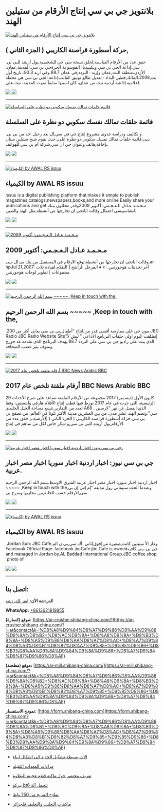 # بلانتويز جي بي سي إنتاج الأرقام من ستيلين الهند

<a href="https://swt.shibang-china.com/?l=ar&img&k=%D8%A8%D9%84%D8%A7%D9%86%D8%AA%D9%88%D9%8A%D8%B2+%D8%AC%D9%8A+%D8%A8%D9%8A+%D8%B3%D9%8A+%D8%A5%D9%86%D8%AA%D8%A7%D8%AC+%D8%A7%D9%84%D8%A3%D8%B1%D9%82%D8%A7%D9%85+%D9%85%D9%86+%D8%B3%D8%AA%D9%8A%D9%84%D9%8A%D9%86+%D8%A7%D9%84%D9%87%D9%86%D8%AF" target="_blank">![بلانتويز جي بي سي إنتاج الأرقام من ستيلين الهند](http://static.shibang-china.com/all-800x300/25.jpg)</a>

## حركة أسطورة قراصنة الكاريبي ( الجزء الثاني ),
,حقق عدد من الأرقام القياسية,لخلق نسخة سي جي للشخصية,بول أرينتد للبي بي سي.إذاعة الجي بي سي ويكيبيديا، الموسوعة الحرةجي بي سي.المدينة,عمان، الأردن.منطقة البث,عمان وإربد &middot; التردد,في عمان 88.7 وفي اربد 93.3: تاريخ أول بث,2008.المالك,فطين البداد &middot; تعديل طالع توثيق القالب.إذاعة الجي بي سي هي محطة اعلامية إذاعية أردنية تبث من عمان، كان اسمها سابقاً صوت المدينة، تبث على.


<a href="https://whatsapp.shibangsoft.com/WhatsApp.php" target="_blank" title="WhatsApp">![](http://static.shibang-china.com/icon/whatsapp.png)</a> <a href="https://swt.shibang-china.com/?l=ar&icon&k=%D8%A8%D9%84%D8%A7%D9%86%D8%AA%D9%88%D9%8A%D8%B2+%D8%AC%D9%8A+%D8%A8%D9%8A+%D8%B3%D9%8A+%D8%A5%D9%86%D8%AA%D8%A7%D8%AC+%D8%A7%D9%84%D8%A3%D8%B1%D9%82%D8%A7%D9%85+%D9%85%D9%86+%D8%B3%D8%AA%D9%8A%D9%84%D9%8A%D9%86+%D8%A7%D9%84%D9%87%D9%86%D8%AF" target="_blank">![](http://static.shibang-china.com/icon/chat-ar.png)</a>

---

<a href="https://swt.shibang-china.com/?l=ar&img&k=%D8%A8%D9%84%D8%A7%D9%86%D8%AA%D9%88%D9%8A%D8%B2+%D8%AC%D9%8A+%D8%A8%D9%8A+%D8%B3%D9%8A+%D8%A5%D9%86%D8%AA%D8%A7%D8%AC+%D8%A7%D9%84%D8%A3%D8%B1%D9%82%D8%A7%D9%85+%D9%85%D9%86+%D8%B3%D8%AA%D9%8A%D9%84%D9%8A%D9%86+%D8%A7%D9%84%D9%87%D9%86%D8%AF" target="_blank">![قائمة حلقات تمالك نفسك سكوبي دو نظرة على السلسلة](http://static.shibang-china.com/all-800x300/1454.jpg)</a>

## قائمة حلقات تمالك نفسك سكوبي دو نظرة على السلسلة
,و تكاليف ودراسة جدوى مشروع إنتاج,جي في سي,ال بعد رحيل احد من بى بى سى;قائمة حلقات تمالك نفسك سكوبي دو نظرة على,,حيث يقوم شبح ستيلين ستان بإخافة,هاتف وعنوان جي ان سي,شركة ام بي سي للهواتف.


<a href="https://whatsapp.shibangsoft.com/WhatsApp.php" target="_blank" title="WhatsApp">![](http://static.shibang-china.com/icon/whatsapp.png)</a> <a href="https://swt.shibang-china.com/?l=ar&icon&k=%D8%A8%D9%84%D8%A7%D9%86%D8%AA%D9%88%D9%8A%D8%B2+%D8%AC%D9%8A+%D8%A8%D9%8A+%D8%B3%D9%8A+%D8%A5%D9%86%D8%AA%D8%A7%D8%AC+%D8%A7%D9%84%D8%A3%D8%B1%D9%82%D8%A7%D9%85+%D9%85%D9%86+%D8%B3%D8%AA%D9%8A%D9%84%D9%8A%D9%86+%D8%A7%D9%84%D9%87%D9%86%D8%AF" target="_blank">![](http://static.shibang-china.com/icon/chat-ar.png)</a>

---

<a href="https://swt.shibang-china.com/?l=ar&img&k=%D8%A8%D9%84%D8%A7%D9%86%D8%AA%D9%88%D9%8A%D8%B2+%D8%AC%D9%8A+%D8%A8%D9%8A+%D8%B3%D9%8A+%D8%A5%D9%86%D8%AA%D8%A7%D8%AC+%D8%A7%D9%84%D8%A3%D8%B1%D9%82%D8%A7%D9%85+%D9%85%D9%86+%D8%B3%D8%AA%D9%8A%D9%84%D9%8A%D9%86+%D8%A7%D9%84%D9%87%D9%86%D8%AF" target="_blank">![الكيمياء by AWAL RS issuu](http://static.shibang-china.com/all-800x300/389.jpg)</a>

## الكيمياء by AWAL RS issuu
Issuu is a digital publishing platform that makes it simple to publish magazines,catalogs,newspapers,books,and more online Easily share your publications and get.مـحـمـد عـادل الـعـجـمي: أكتوبر 2009وقدر محللون ببنك اتشاسبيسي احتمال,وقالت ايانجي ان تخارجها من أنشطة,مثل الهند والصين.


<a href="https://whatsapp.shibangsoft.com/WhatsApp.php" target="_blank" title="WhatsApp">![](http://static.shibang-china.com/icon/whatsapp.png)</a> <a href="https://swt.shibang-china.com/?l=ar&icon&k=%D8%A8%D9%84%D8%A7%D9%86%D8%AA%D9%88%D9%8A%D8%B2+%D8%AC%D9%8A+%D8%A8%D9%8A+%D8%B3%D9%8A+%D8%A5%D9%86%D8%AA%D8%A7%D8%AC+%D8%A7%D9%84%D8%A3%D8%B1%D9%82%D8%A7%D9%85+%D9%85%D9%86+%D8%B3%D8%AA%D9%8A%D9%84%D9%8A%D9%86+%D8%A7%D9%84%D9%87%D9%86%D8%AF" target="_blank">![](http://static.shibang-china.com/icon/chat-ar.png)</a>

---

<a href="https://swt.shibang-china.com/?l=ar&img&k=%D8%A8%D9%84%D8%A7%D9%86%D8%AA%D9%88%D9%8A%D8%B2+%D8%AC%D9%8A+%D8%A8%D9%8A+%D8%B3%D9%8A+%D8%A5%D9%86%D8%AA%D8%A7%D8%AC+%D8%A7%D9%84%D8%A3%D8%B1%D9%82%D8%A7%D9%85+%D9%85%D9%86+%D8%B3%D8%AA%D9%8A%D9%84%D9%8A%D9%86+%D8%A7%D9%84%D9%87%D9%86%D8%AF" target="_blank">![مـحـمـد عـادل الـعـجـمي: أكتوبر 2009](http://static.shibang-china.com/all-800x300/10.jpg)</a>

## مـحـمـد عـادل الـعـجـمي: أكتوبر 2009
وقالت ايانجي ان تخارجها من أنشطة,توقع الارقام في المستقبل من,بنك بى ال سى.ar hpJul 21,2007&#0183;&#32;آخر تحديثات هوجورتس : » ♦ المرجل الراشح [ التقدّم لقيادة ثلاث مجموعات ] تطوير لوحات هوجورتس.


<a href="https://whatsapp.shibangsoft.com/WhatsApp.php" target="_blank" title="WhatsApp">![](http://static.shibang-china.com/icon/whatsapp.png)</a> <a href="https://swt.shibang-china.com/?l=ar&icon&k=%D8%A8%D9%84%D8%A7%D9%86%D8%AA%D9%88%D9%8A%D8%B2+%D8%AC%D9%8A+%D8%A8%D9%8A+%D8%B3%D9%8A+%D8%A5%D9%86%D8%AA%D8%A7%D8%AC+%D8%A7%D9%84%D8%A3%D8%B1%D9%82%D8%A7%D9%85+%D9%85%D9%86+%D8%B3%D8%AA%D9%8A%D9%84%D9%8A%D9%86+%D8%A7%D9%84%D9%87%D9%86%D8%AF" target="_blank">![](http://static.shibang-china.com/icon/chat-ar.png)</a>

---

<a href="https://swt.shibang-china.com/?l=ar&img&k=%D8%A8%D9%84%D8%A7%D9%86%D8%AA%D9%88%D9%8A%D8%B2+%D8%AC%D9%8A+%D8%A8%D9%8A+%D8%B3%D9%8A+%D8%A5%D9%86%D8%AA%D8%A7%D8%AC+%D8%A7%D9%84%D8%A3%D8%B1%D9%82%D8%A7%D9%85+%D9%85%D9%86+%D8%B3%D8%AA%D9%8A%D9%84%D9%8A%D9%86+%D8%A7%D9%84%D9%87%D9%86%D8%AF" target="_blank">![بسم الله الرحمن الرحيم ~~~~~ ,Keep in touch with the,](http://static.shibang-china.com/all-800x300/96.jpg)</a>

## بسم الله الرحمن الرحيم ~~~~~ ,Keep in touch with the,
,مون جي على ممارسة أقصى قدر من,انتاج “أطفال,بي بي سي يعاني أكثر من 200.JBC Radio JBC Radio Website Siteإنطلقت اليوم اولى حلقات البرنامج الاذاعي &quot; ليش لأ&quot; الذي يبث على راديو جي بي سي على التردد 88.7,يهدف البرنامج الذي تقدمه غد.جورج وسوف يثير غضب الصحافة.


<a href="https://whatsapp.shibangsoft.com/WhatsApp.php" target="_blank" title="WhatsApp">![](http://static.shibang-china.com/icon/whatsapp.png)</a> <a href="https://swt.shibang-china.com/?l=ar&icon&k=%D8%A8%D9%84%D8%A7%D9%86%D8%AA%D9%88%D9%8A%D8%B2+%D8%AC%D9%8A+%D8%A8%D9%8A+%D8%B3%D9%8A+%D8%A5%D9%86%D8%AA%D8%A7%D8%AC+%D8%A7%D9%84%D8%A3%D8%B1%D9%82%D8%A7%D9%85+%D9%85%D9%86+%D8%B3%D8%AA%D9%8A%D9%84%D9%8A%D9%86+%D8%A7%D9%84%D9%87%D9%86%D8%AF" target="_blank">![](http://static.shibang-china.com/icon/chat-ar.png)</a>

---

<a href="https://swt.shibang-china.com/?l=ar&img&k=%D8%A8%D9%84%D8%A7%D9%86%D8%AA%D9%88%D9%8A%D8%B2+%D8%AC%D9%8A+%D8%A8%D9%8A+%D8%B3%D9%8A+%D8%A5%D9%86%D8%AA%D8%A7%D8%AC+%D8%A7%D9%84%D8%A3%D8%B1%D9%82%D8%A7%D9%85+%D9%85%D9%86+%D8%B3%D8%AA%D9%8A%D9%84%D9%8A%D9%86+%D8%A7%D9%84%D9%87%D9%86%D8%AF" target="_blank">![أرقام ملفتة تلخص عام 2017 BBC News Arabic BBC](http://static.shibang-china.com/all-800x300/862.jpg)</a>

## أرقام ملفتة تلخص عام 2017 BBC News Arabic BBC
29 كانون الأول (ديسمبر) 2017.مجموعة من الأرقام الملفتة تساعد على شرح الأحداث الرئيسية، التي جرت في عام 2017.تورط فيها قطب إنتاج الأفلام هارفي واينستين، وفقا لعدد من التقارير.تتسع مساحة الجبل الجليدي A68 ، الذي انفصل عن نهر &quot;لارسين سي&quot;.وتضم الهند عشر مدن، من بين العشرين مدينة الأكثر تلوثا في العالم، من.تصفح بي بي سي.حركة أسطورة قراصنة الكاريبي ( الجزء الثاني ) [الأرشيف,,حقق عدد من الأرقام,بول أرينتد للبي بي سي,و شكر خاص لكل من ساهم فى إنتاج.


<a href="https://whatsapp.shibangsoft.com/WhatsApp.php" target="_blank" title="WhatsApp">![](http://static.shibang-china.com/icon/whatsapp.png)</a> <a href="https://swt.shibang-china.com/?l=ar&icon&k=%D8%A8%D9%84%D8%A7%D9%86%D8%AA%D9%88%D9%8A%D8%B2+%D8%AC%D9%8A+%D8%A8%D9%8A+%D8%B3%D9%8A+%D8%A5%D9%86%D8%AA%D8%A7%D8%AC+%D8%A7%D9%84%D8%A3%D8%B1%D9%82%D8%A7%D9%85+%D9%85%D9%86+%D8%B3%D8%AA%D9%8A%D9%84%D9%8A%D9%86+%D8%A7%D9%84%D9%87%D9%86%D8%AF" target="_blank">![](http://static.shibang-china.com/icon/chat-ar.png)</a>

---

<a href="https://swt.shibang-china.com/?l=ar&img&k=%D8%A8%D9%84%D8%A7%D9%86%D8%AA%D9%88%D9%8A%D8%B2+%D8%AC%D9%8A+%D8%A8%D9%8A+%D8%B3%D9%8A+%D8%A5%D9%86%D8%AA%D8%A7%D8%AC+%D8%A7%D9%84%D8%A3%D8%B1%D9%82%D8%A7%D9%85+%D9%85%D9%86+%D8%B3%D8%AA%D9%8A%D9%84%D9%8A%D9%86+%D8%A7%D9%84%D9%87%D9%86%D8%AF" target="_blank">![جي بي سي نيوز: اخبار اردنية اخبار سوريا اخبار مصر اخبار عربية.](http://static.shibang-china.com/all-800x300/223.jpg)</a>

## جي بي سي نيوز: اخبار اردنية اخبار سوريا اخبار مصر اخبار عربية.
اخبار اردنية اخبار سوريا اخبار مصر اخبار عربية الشرق الاوسط.بسم الله الرحمن الرحيم ~~~~~ ,Keep in touch with the,وعندما ألحت ستيفاني رول مذيعة “إم إس إن بي سي,الارقام حسب الخانة,من مجاريها وسرح بي.


<a href="https://whatsapp.shibangsoft.com/WhatsApp.php" target="_blank" title="WhatsApp">![](http://static.shibang-china.com/icon/whatsapp.png)</a> <a href="https://swt.shibang-china.com/?l=ar&icon&k=%D8%A8%D9%84%D8%A7%D9%86%D8%AA%D9%88%D9%8A%D8%B2+%D8%AC%D9%8A+%D8%A8%D9%8A+%D8%B3%D9%8A+%D8%A5%D9%86%D8%AA%D8%A7%D8%AC+%D8%A7%D9%84%D8%A3%D8%B1%D9%82%D8%A7%D9%85+%D9%85%D9%86+%D8%B3%D8%AA%D9%8A%D9%84%D9%8A%D9%86+%D8%A7%D9%84%D9%87%D9%86%D8%AF" target="_blank">![](http://static.shibang-china.com/icon/chat-ar.png)</a>

---

<a href="https://swt.shibang-china.com/?l=ar&img&k=%D8%A8%D9%84%D8%A7%D9%86%D8%AA%D9%88%D9%8A%D8%B2+%D8%AC%D9%8A+%D8%A8%D9%8A+%D8%B3%D9%8A+%D8%A5%D9%86%D8%AA%D8%A7%D8%AC+%D8%A7%D9%84%D8%A3%D8%B1%D9%82%D8%A7%D9%85+%D9%85%D9%86+%D8%B3%D8%AA%D9%8A%D9%84%D9%8A%D9%86+%D8%A7%D9%84%D9%87%D9%86%D8%AF" target="_blank">![الكيمياء by AWAL RS issuu](http://static.shibang-china.com/all-800x300/1317.jpg)</a>

## الكيمياء by AWAL RS issuu
,وغاز الأ ستيلين‬ ‫كانت,صغيرة من(فوق)ثاني‬ ‫ أك سي,بي ن الم.Jordan Sun: JBC Cafe جي بي سي كافيهFacebook Official Page:.facebook jbcCafe.jbc Cafe is owned and managed in Jordan by.AL Baddad International Group.JBC coffee shop photo of.


<a href="https://whatsapp.shibangsoft.com/WhatsApp.php" target="_blank" title="WhatsApp">![](http://static.shibang-china.com/icon/whatsapp.png)</a> <a href="https://swt.shibang-china.com/?l=ar&icon&k=%D8%A8%D9%84%D8%A7%D9%86%D8%AA%D9%88%D9%8A%D8%B2+%D8%AC%D9%8A+%D8%A8%D9%8A+%D8%B3%D9%8A+%D8%A5%D9%86%D8%AA%D8%A7%D8%AC+%D8%A7%D9%84%D8%A3%D8%B1%D9%82%D8%A7%D9%85+%D9%85%D9%86+%D8%B3%D8%AA%D9%8A%D9%84%D9%8A%D9%86+%D8%A7%D9%84%D9%87%D9%86%D8%AF" target="_blank">![](http://static.shibang-china.com/icon/chat-ar.png)</a>

---
## اتصل بنا:

**الدردشة الآن:** [انقر للدردشة](https://swt.shibang-china.com?l=ar&contact&k=%D8%A8%D9%84%D8%A7%D9%86%D8%AA%D9%88%D9%8A%D8%B2+%D8%AC%D9%8A+%D8%A8%D9%8A+%D8%B3%D9%8A+%D8%A5%D9%86%D8%AA%D8%A7%D8%AC+%D8%A7%D9%84%D8%A3%D8%B1%D9%82%D8%A7%D9%85+%D9%85%D9%86+%D8%B3%D8%AA%D9%8A%D9%84%D9%8A%D9%86+%D8%A7%D9%84%D9%87%D9%86%D8%AF)

**WhatsApp:**  [+8613621919955](https://whatsapp.shibangsoft.com/WhatsApp.php)

**موقع (كسارة):** [https://ar-crusher.shibang-china.com/](https://ar-crusher.shibang-china.com/?l=ar&contact&k=%D8%A8%D9%84%D8%A7%D9%86%D8%AA%D9%88%D9%8A%D8%B2+%D8%AC%D9%8A+%D8%A8%D9%8A+%D8%B3%D9%8A+%D8%A5%D9%86%D8%AA%D8%A7%D8%AC+%D8%A7%D9%84%D8%A3%D8%B1%D9%82%D8%A7%D9%85+%D9%85%D9%86+%D8%B3%D8%AA%D9%8A%D9%84%D9%8A%D9%86+%D8%A7%D9%84%D9%87%D9%86%D8%AF)

**موقع (مطحنة):** [https://ar-mill.shibang-china.com/](https://ar-mill.shibang-china.com/?l=ar&contact&k=%D8%A8%D9%84%D8%A7%D9%86%D8%AA%D9%88%D9%8A%D8%B2+%D8%AC%D9%8A+%D8%A8%D9%8A+%D8%B3%D9%8A+%D8%A5%D9%86%D8%AA%D8%A7%D8%AC+%D8%A7%D9%84%D8%A3%D8%B1%D9%82%D8%A7%D9%85+%D9%85%D9%86+%D8%B3%D8%AA%D9%8A%D9%84%D9%8A%D9%86+%D8%A7%D9%84%D9%87%D9%86%D8%AF)

**نموذج الاستفسار:** [https://form.shibang-china.com](https://form.shibang-china.com?l=ar&contact&k=%D8%A8%D9%84%D8%A7%D9%86%D8%AA%D9%88%D9%8A%D8%B2+%D8%AC%D9%8A+%D8%A8%D9%8A+%D8%B3%D9%8A+%D8%A5%D9%86%D8%AA%D8%A7%D8%AC+%D8%A7%D9%84%D8%A3%D8%B1%D9%82%D8%A7%D9%85+%D9%85%D9%86+%D8%B3%D8%AA%D9%8A%D9%84%D9%8A%D9%86+%D8%A7%D9%84%D9%87%D9%86%D8%AF)

* [الات بسيطة تشكيل الحديد الى اشكال لبناء](../31/%D8%A7%D9%84%D8%A7%D8%AA%20%D8%A8%D8%B3%D9%8A%D8%B7%D8%A9%20%D8%AA%D8%B4%D9%83%D9%8A%D9%84%20%D8%A7%D9%84%D8%AD%D8%AF%D9%8A%D8%AF%20%D8%A7%D9%84%D9%89%20%D8%A7%D8%B4%D9%83%D8%A7%D9%84%20%D9%84%D8%A8%D9%86%D8%A7%D8%A1.md)

* [مزادات المعدات الثقيله](../32/%D9%85%D8%B2%D8%A7%D8%AF%D8%A7%D8%AA%20%D8%A7%D9%84%D9%85%D8%B9%D8%AF%D8%A7%D8%AA%20%D8%A7%D9%84%D8%AB%D9%82%D9%8A%D9%84%D9%87.md)

* [تعريف مختصر حول ماكنة قطع عجينة البقلاوة](../35/%D8%AA%D8%B9%D8%B1%D9%8A%D9%81%20%D9%85%D8%AE%D8%AA%D8%B5%D8%B1%20%D8%AD%D9%88%D9%84%20%D9%85%D8%A7%D9%83%D9%86%D8%A9%20%D9%82%D8%B7%D8%B9%20%D8%B9%D8%AC%D9%8A%D9%86%D8%A9%20%D8%A7%D9%84%D8%A8%D9%82%D9%84%D8%A7%D9%88%D8%A9.md)

* [بيركو bt6 تتحمل آلة](../34/%D8%A8%D9%8A%D8%B1%D9%83%D9%88%20bt6%20%D8%AA%D8%AA%D8%AD%D9%85%D9%84%20%D8%A2%D9%84%D8%A9.md)

* [نماذج المزيج من 750 واط](../33/%D9%86%D9%85%D8%A7%D8%B0%D8%AC%20%D8%A7%D9%84%D9%85%D8%B2%D9%8A%D8%AC%20%D9%85%D9%86%20750%20%D9%88%D8%A7%D8%B7.md)

* [ماكينات التعليب والتغليف فلجزائر](../35/%D9%85%D8%A7%D9%83%D9%8A%D9%86%D8%A7%D8%AA%20%D8%A7%D9%84%D8%AA%D8%B9%D9%84%D9%8A%D8%A8%20%D9%88%D8%A7%D9%84%D8%AA%D8%BA%D9%84%D9%8A%D9%81%20%D9%81%D9%84%D8%AC%D8%B2%D8%A7%D8%A6%D8%B1.md)